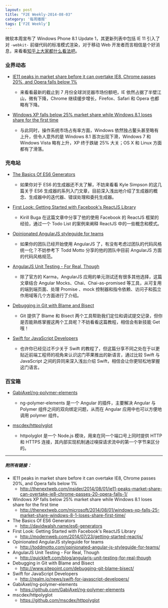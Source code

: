 ```yaml
---
layout: post
title: "F2E Weekly-2014-08-03"
category: '每周播报' 
tags: ['F2E Weekly']
---
```


微软本周宣布了 Windows Phone 8.1 Update 1，其更新列表中包括 IE 11 引入了对 `-webkit-` 前缀代码的标准模式渲染，对于移动 Web 开发者而言相信是个好消息，来看看[知乎上大家都什么看法吧](http://www.zhihu.com/question/24693580)。

<!--more-->

### 业界动态

- [IE11 peaks in market share before it can overtake IE8, Chrome passes 20%, and Opera falls below 1%](http://thenextweb.com/insider/2014/08/01/ie11-peaks-market-share-can-overtake-ie8-chrome-passes-20-opera-falls-1/)
	- 来看看最新的截止到 7 月份全球浏览器市场份额吧，IE 依然占据了半壁江山，微有下降，Chrome 继续缓步增长，Firefox、Safari 和 Opera 也都略有下降。
	
- [Windows XP falls below 25% market share while Windows 8.1 loses share for the first time](http://thenextweb.com/microsoft/2014/08/01/windows-xp-falls-25-market-share-windows-8-1-loses-share-first-time/)
	- 与此同时，操作系统市场占有率方面，Windows 依然独占鳌头甚至略有上升，但令人意外的是 Windows 8.1 首次出现下滑，Windows 7 和 Windows Vista 略有上升，XP 终于跌破 25% 大关；OS X 和 Linux 方面都有了滑落。	
		

### 充电站

- [The Basics Of ES6 Generators](http://davidwalsh.name/es6-generators)
	- 如果你对于 ES6 的生成器还不太了解，不妨来看看 Kyle Simpson 的这几篇关于 ES6 生成器的系列入门文章，目前深入浅出地介绍了生成器的概念、生成器中的迭代器、错误处理和委托生成器。

- [First Look: Getting Started with Facebook's ReactJS Library](http://modernweb.com/2014/07/23/getting-started-reactjs/)
	- Kirill Buga 在这篇文章中分享了他的使用 Facebook 的 ReactJS 框架的经验，通过一个 Todo List 的案例来阐释 ReactJS 中的一些概念和模式。
	
- [Opinionated AngularJS styleguide for teams](http://toddmotto.com/opinionated-angular-js-styleguide-for-teams/)
	- 如果你的团队已经开始使用 AngularJS 了，有没有考虑过团队的代码风格统一化？不妨参考下 Todd Motto 分享的他的团队中目前 AngularJS 方面的代码风格规范。	
	
- [AngularJS Unit Testing - For Real, Though](http://quickleft.com/blog/angularjs-unit-testing-for-real-though)
	- 除了官方的 Karma，AngularJS 应用的单元测试还有很多其他选择，这篇文章结合 Angular Mocks、Chai、Chai-as-promised 等工具，从可复用的端到端页面、处理 Promise 、mock 控制器和指令依赖、访问子和孤立作用域等几个方面进行了介绍。	
	
- [Debugging in Git with Blame and Bisect](http://www.sitepoint.com/debugging-git-blame-bisect/)
	- Git 提供了 Blame 和 Bisect 两个工具帮助我们定位和调试提交记录，但你是否能熟练掌握这两个工具呢？不妨看看这篇教程，相信会有新技能 Get 哦！
	
- [Swift for JavaScript Developers](http://realm.io/news/swift-for-javascript-developers/)
	- 也许你已经见过不少关于 Swift 的教程了，但这篇分享不同之处在于以更贴近前端工程师的视角来认识这门苹果推出的新语言，通过比较 Swift 与 JavaScript 之间的异同来深入浅出介绍 Swift，相信会让你更轻松地掌握这门语言。
	

### 百宝箱

- [GabiAxel/ng-polymer-elements](https://github.com/GabiAxel/ng-polymer-elements)
	- ng-polymer-elements 是一个 Angular 的插件，主要解决 Angular 与 Polymer 组件之间的双向绑定问题，从而在 Angular 应用中也可以方便地调用 polymer 组件。
	
- [mscdex/httpolyglot](https://github.com/mscdex/httpolyglot)
	- httpolyglot 是一个 Node.js 模块，用来在同一个端口号上同时提供 HTTP 和 HTTPS 连接，其内部实现机制通过嗅探请求流中的第一个字节来区分的。
	

---

##### 附所有链接：

- IE11 peaks in market share before it can overtake IE8, Chrome passes 20%, and Opera falls below 1%
	- http://thenextweb.com/insider/2014/08/01/ie11-peaks-market-share-can-overtake-ie8-chrome-passes-20-opera-falls-1/
- Windows XP falls below 25% market share while Windows 8.1 loses share for the first time
	- http://thenextweb.com/microsoft/2014/08/01/windows-xp-falls-25-market-share-windows-8-1-loses-share-first-time/
- The Basics Of ES6 Generators
	- http://davidwalsh.name/es6-generators
- First Look: Getting Started with Facebook's ReactJS Library
	- http://modernweb.com/2014/07/23/getting-started-reactjs/
- Opinionated AngularJS styleguide for teams
	- http://toddmotto.com/opinionated-angular-js-styleguide-for-teams/
- AngularJS Unit Testing - For Real, Though
	- http://quickleft.com/blog/angularjs-unit-testing-for-real-though
- Debugging in Git with Blame and Bisect
	- http://www.sitepoint.com/debugging-git-blame-bisect/
- Swift for JavaScript Developers
	- http://realm.io/news/swift-for-javascript-developers/
- GabiAxel/ng-polymer-elements
	- https://github.com/GabiAxel/ng-polymer-elements
- mscdex/httpolyglot
	- https://github.com/mscdex/httpolyglot